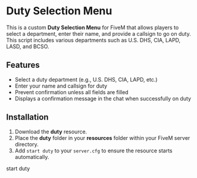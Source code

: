 # Duty Selection Menu

This is a custom **Duty Selection Menu** for FiveM that allows players to select a department, enter their name, and provide a callsign to go on duty. This script includes various departments such as U.S. DHS, CIA, LAPD, LASD, and BCSO. 

## Features
- Select a duty department (e.g., U.S. DHS, CIA, LAPD, etc.)
- Enter your name and callsign for duty
- Prevent confirmation unless all fields are filled
- Displays a confirmation message in the chat when successfully on duty

## Installation

1. Download the **duty** resource.
2. Place the **duty** folder in your **resources** folder within your FiveM server directory.
3. Add `start duty` to your `server.cfg` to ensure the resource starts automatically.
   

start duty
